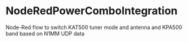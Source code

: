 # NodeRedPowerComboIntegration
Node-Red flow to switch KAT500 tuner mode and antenna and KPA500 band based on N1MM UDP data
